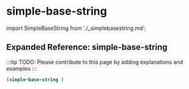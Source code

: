 # simple-base-string

import SimpleBaseString from './_simplebasestring.md';

<SimpleBaseString />

## Expanded Reference: simple-base-string

:::tip
TODO: Please contribute to this page by adding explanations and examples
:::

```lisp
(simple-base-string )
```
